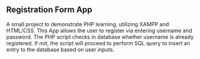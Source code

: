 ## Registration Form App

A small project to demonstrate PHP learning, utilizing XAMPP and HTML/CSS.
This App allows the user to register via entering username and password. The PHP script
checks in database whether username is already registered. If not, the script will proceed 
to perform SQL query to insert an entry to the database based on user inputs.
